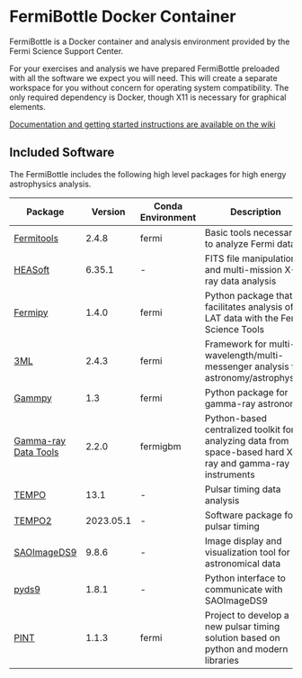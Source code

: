 # FermiBottle Docker Container

FermiBottle is a Docker container and analysis environment provided by the Fermi Science Support Center. 

For your exercises and analysis we have prepared FermiBottle preloaded with all the software we expect you will need. This will create a separate workspace for you without concern for operating system compatibility. The only required dependency is Docker, though X11 is necessary for graphical elements.

[Documentation and getting started instructions are available on the wiki](https://github.com/fermi-lat/FermiBottle/wiki)

## Included Software

The FermiBottle includes the following high level packages for high energy astrophysics analysis.

| Package                                                              | Version   | Conda Environment | Description |
| -------                                                              | -------   | ----------------- | ----------------- |
| [Fermitools](https://github.com/fermi-lat/Fermitools-conda/wiki)     | 2.4.8    | fermi             | Basic tools necessary to analyze Fermi data|
| [HEASoft](https://heasarc.gsfc.nasa.gov/lheasoft/)                   | 6.35.1    | -                 | FITS file manipulation and multi-mission X-ray data analysis|
| [Fermipy](https://fermipy.readthedocs.io/en/latest/)                 | 1.4.0     | fermi             | Python package that facilitates analysis of LAT data with the Fermi Science Tools |
| [3ML](https://github.com/threeml/threeML)                            | 2.4.3     | fermi             | Framework for multi-wavelength/multi-messenger analysis for astronomy/astrophysics|
| [Gammpy](https://gammapy.org/)                                       | 1.3       | fermi             | Python package for gamma-ray astronomy |
| [Gamma-ray Data Tools](https://fermi.gsfc.nasa.gov/ssc/data/analysis/gbm/) | 2.2.0     | fermigbm          | Python-based centralized toolkit for analyzing data from space-based hard X-ray and gamma-ray instruments|
| [TEMPO](http://tempo.sourceforge.net/)                               | 13.1      | -                 | Pulsar timing data analysis|
| [TEMPO2](https://www.atnf.csiro.au/research/pulsar/tempo2/)          | 2023.05.1 | -                 | Software package for pulsar timing|
| [SAOImageDS9](https://github.com/SAOImageDS9/SAOImageDS9)            | 9.8.6     | -                 | Image display and visualization tool for astronomical data|
| [pyds9](http://hea-www.harvard.edu/RD/pyds9/)                        | 1.8.1     | -                 | Python interface to communicate with SAOImageDS9|
| [PINT](https://pypi.org/project/pint-pulsar/)                        | 1.1.3       | fermi             | Project to develop a new pulsar timing solution based on python and modern libraries |

<!-- | [GSpec](https://fermi.gsfc.nasa.gov/ssc/data/analysis/gbm/)          | 0.9.1     | fermigbm          | GBM data analysis via a user-interactive GUI | -->
<!-- | [PRESTO](https://github.com/scottransom/presto)                      | 4.0       | -                 | Large suite of pulsar search and analysis software| -->
<!-- | [naima](https://naima.readthedocs.io/en/latest/)                     | 0.8.4     | fermi             | Python package for computation of non-thermal radiation from relativistic particle populations | -->
